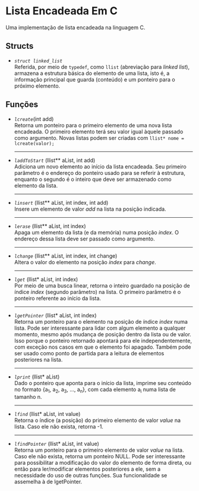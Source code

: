 <h1> Lista Encadeada Em C</h1>
Uma implementação de lista encadeada na linguagem C.

<h2>Structs</h2>
<ul>
<li><i><code>struct linked_list</code></i></li>
Referida, por meio de <code>typedef</code>, como <code>llist</code> (abreviação para <i>linked list</i>), armazena a estrutura básica do elemento de uma lista, isto é, a informação principal que guarda (conteúdo) e um ponteiro para o próximo elemento.
</ul>

<h2>Funções</h2>
<ul>
<li><i><code>lcreate</code></i>(int add)</li>
Retorna um ponteiro para o primeiro elemento de uma nova lista encadeada. O primeiro elemento terá seu valor igual àquele passado como argumento. Novas listas podem ser criadas com <code>llist* nome = lcreate(valor);</code> 
<hr/>

<li><i><code>laddToStart</code></i> (llist** aList, int add)</code></li>
Adiciona um novo elemento ao início da lista encadeada. Seu primeiro parâmetro é o endereço do ponteiro usado para se referir à estrutura, enquanto o segundo é o inteiro que deve ser armazenado como elemento da lista. 
<hr/>

<li><i><code>linsert</code></i> (llist** aList, int index, int add)</code></li>
Insere um elemento de valor <i>add</i> na lista na posição indicada. 
<hr/>

<li><i><code>lerase</code></i> (llist** aList, int index)</code></li>
Apaga um elemento da lista (e da memória) numa posição <i>index</i>. O endereço dessa lista deve ser passado como argumento.
<hr/>

<li><i><code>lchange</code></i> (llist** aList, int index, int change)</code></li>
Altera o valor do elemento na posição <i>index</i> para <i>change</i>.
<hr/>

<li><i><code>lget</code></i> (llist* aList, int index)</code></li>
Por meio de uma busca linear, retorna o inteiro guardado na posição de índice <i>index</i> (segundo parâmetro) na lista. O primeiro parâmetro é o ponteiro referente ao início da lista. 
<hr/>

<li><i><code>lgetPointer</code></i> (llist* aList, int index)</code></li>
Retorna um ponteiro para o elemento na posição de índice <i>index</i> numa lista. Pode ser interessante para lidar com algum elemento a qualquer momento, mesmo após mudança de posição dentro da lista ou de valor. Isso porque o ponteiro retornado apontará para ele independentemente, com exceção nos casos em que o elemento foi apagado. Também pode ser usado como ponto de partida para a leitura de elementos posteriores na lista.
<hr/>

<li><i><code>lprint</code></i> (llist* aList)</code></li>
Dado o ponteiro que aponta para o início da lista, imprime seu conteúdo no formato {a<sub>1</sub>, a<sub>2</sub>, a<sub>3</sub>, ..., a<sub>n</sub>}, com cada elemento a<sub>i</sub> numa lista de tamanho n.
<hr/>

<li><i><code>lfind</code></i> (llist* aList, int value)</code></li>
Retorna o índice (a posição) do primeiro elemento de valor <i>value</i> na lista. Caso ele não exista, retorna -1.
<hr/>

<li><i><code>lfindPointer</code></i> (llist* aList, int value)</code></li>
Retorna um ponteiro para o primeiro elemento de valor <i>value</i> na lista. Caso ele não exista, retorna um ponteiro NULL. Pode ser interessante para possibilitar a modificação do valor do elemento de forma direta, ou então para ler/modificar elementos posteriores a ele, sem a necessidade do uso de outras funções. Sua funcionalidade se assemelha à de lgetPointer.

</ul>
